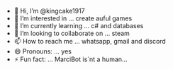 - 👋 Hi, I’m @kingcake1917
- 👀 I’m interested in ... create auful games
- 🌱 I’m currently learning ... c# and databases
- 💞️ I’m looking to collaborate on ... steam
- 📫 How to reach me ... whatsapp, gmail and discord
- 😄 Pronouns: ... yes
- ⚡ Fun fact: ... MarciBot is´nt a human...

<!---
kingcake1917/kingcake1917 is a ✨ special ✨ repository because its `README.md` (this file) appears on your GitHub profile.
You can click the Preview link to take a look at your changes.
--->

